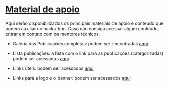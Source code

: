 # [ Material de apoio](https://airtable.com/embed/shrQ13JDklfbI1XDh/tbllH1EZHufyX9BPb?backgroundColor=cyan&viewControls=on)


Aqui serão disponibilizados os principais materiais de apoio e conteúdo que podem auxiliar no hackathon. Caso não consiga acessar algum conteúdo, entrar em contato com os mentores técnicos.


- Galeria das Publicações completas: podem ser encontradas [aqui](https://airtable.com/embed/shrQ13JDklfbI1XDh/tbllH1EZHufyX9BPb?backgroundColor=cyan&viewControls=on).

- Lista publicações: a lista com o link para as publicações (categorizadas) podem ser acessadas [aqui](https://github.com/Hackathon-IL/InfoGeral/blob/main/docs/Publicações-Gallery.csv)


- Links úteis: podem ser acessados [aqui](https://github.com/Hackathon-IL/InfoGeral/blob/main/docs/Links%20Úteis-Grid%20view.csv)

- Links para a logo e o banner: podem ser acessados [aqui](https://github.com/Hackathon-IL/InfoGeral/tree/gh-pages/Images/Logotipos)
     

